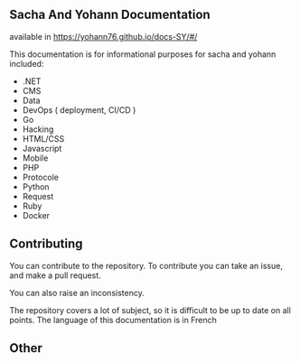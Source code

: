 ## Sacha And Yohann Documentation

available in https://yohann76.github.io/docs-SY/#/

This documentation is for informational purposes for sacha and yohann
included:

- .NET
- CMS
- Data
- DevOps ( deployment, CI/CD )
- Go
- Hacking
- HTML/CSS
- Javascript
- Mobile
- PHP
- Protocole
- Python
- Request
- Ruby
- Docker

## Contributing

You can contribute to the repository.
To contribute you can take an issue, and make a pull request.

You can also raise an inconsistency.

The repository covers a lot of subject, so it is difficult to be up to date on all points. The language of this documentation is in French







## Other
